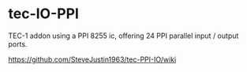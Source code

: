 # tec-IO-PPI

TEC-1 addon using a PPI 8255 ic, offering 24 PPI parallel input / output ports. 

https://github.com/SteveJustin1963/tec-PPI-IO/wiki
